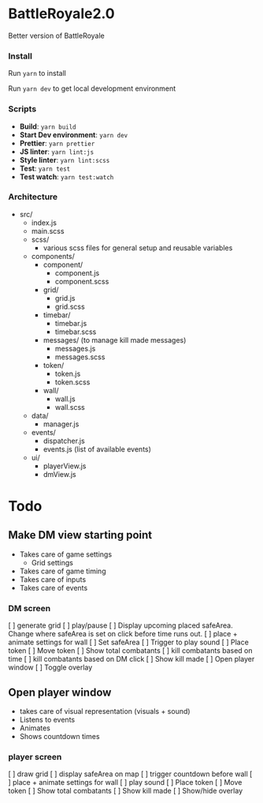 # BattleRoyale2.0

Better version of BattleRoyale

### Install

Run `yarn` to install

Run `yarn dev` to get local development environment

### Scripts

- **Build**: `yarn build`
- **Start Dev environment**: `yarn dev`
- **Prettier**: `yarn prettier`
- **JS linter**: `yarn lint:js`
- **Style linter**: `yarn lint:scss`
- **Test**: `yarn test`
- **Test watch**: `yarn test:watch`

### Architecture
- src/
  - index.js
  - main.scss
  - scss/
    - various scss files for general setup and reusable variables
  - components/
    - component/
      - component.js
      - component.scss
    - grid/
      - grid.js
      - grid.scss
    - timebar/
      - timebar.js
      - timebar.scss
    - messages/ (to manage kill made messages)
      - messages.js
      - messages.scss
    - token/
      - token.js
      - token.scss
    - wall/
      - wall.js
      - wall.scss
  - data/
    - manager.js
  - events/
    - dispatcher.js
    - events.js (list of available events)
  - ui/
    - playerView.js
    - dmView.js

# Todo

## Make DM view starting point
- Takes care of game settings
  - Grid settings
- Takes care of game timing
- Takes care of inputs
- Takes care of events
### DM screen
[ ] generate grid
[ ] play/pause
[ ] Display upcoming placed safeArea. Change where safeArea is set on click before time runs out.
[ ] place + animate settings for wall
[ ] Set safeArea
[ ] Trigger to play sound
[ ] Place token
[ ] Move token
[ ] Show total combatants
[ ] kill combatants based on time
[ ] kill combatants based on DM click
[ ] Show kill made
[ ] Open player window
[ ] Toggle overlay

## Open player window
- takes care of visual representation (visuals + sound)
- Listens to events
- Animates
- Shows countdown times
### player screen
[ ] draw grid
[ ] display safeArea on map
[ ] trigger countdown before wall
[ ] place + animate settings for wall
[ ] play sound
[ ] Place token
[ ] Move token
[ ] Show total combatants
[ ] Show kill made
[ ] Show/hide overlay